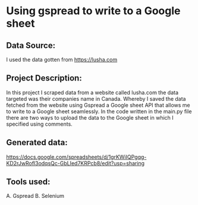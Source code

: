 # Using gspread to write to a Google sheet
## Data Source:
I used the data gotten from https://lusha.com
## Project Description:
In this project I scraped data from a website called lusha.com the data targeted was their companies name in Canada.
Whereby I saved the data fetched from the website using Gspread a Google sheet API that allows me to write to a Google 
sheet seamlessly.
In the code written in the main.py file there are two ways to upload the data to the Google sheet in which I specified 
using comments.
## Generated data:
https://docs.google.com/spreadsheets/d/1grKWiIQPgqg-KD2rJwRofl3odqsQc-GbLIed7KRPcb8/edit?usp=sharing
## Tools used:
A. Gspread
B. Selenium